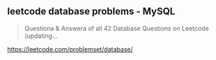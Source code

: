## leetcode database problems - MySQL

> Questiona & Answera of all 42 Database Questions on Leetcode (updating...

https://leetcode.com/problemset/database/
